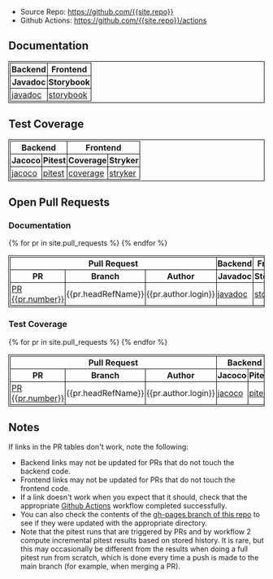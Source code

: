 <style>
table, th, td {
  border: 1px solid black;
  padding: 2px;
  border-collapse: collapse;
}
tbody tr:nth-child(even) {background-color: #f2f2f2;}
</style>

- Source Repo: <https://github.com/{{site.repo}}>
- Github Actions: <https://github.com/{{site.repo}}/actions>

## Documentation

<table>
<thead>
<tr>
<th colspan="1" style="text-align:center">Backend</th>
<th colspan="1" style="text-align:center">Frontend</th>
</tr>
<tr>
<th>Javadoc</th>
<th>Storybook</th>
</tr>
</thead>
<tbody>
<tr>
<td><a href="javadoc">javadoc</a></td>
<td><a href="storybook">storybook</a></td>
</tr>
</tbody>
</table>

## Test Coverage

<table>
<thead>
<tr>
<th colspan="2" style="text-align:center">Backend</th>
<th colspan="2" style="text-align:center">Frontend</th>
</tr>
<tr>
<th>Jacoco</th>
<th>Pitest</th>
<th>Coverage</th>
<th>Stryker</th>
</tr>
</thead>
<tbody>
<tr>
<td><a href="jacoco">jacoco</a></td>
<td><a href="pitest">pitest</a></td>
<td><a href="coverage">coverage</a></td>
<td><a href="stryker/mutation.html">stryker</a></td>
</tr>
</tbody>
</table>

## Open Pull Requests

### Documentation

<table>
<thead>
<tr>
<th colspan="3" style="text-align:center">Pull Request</th>
<th colspan="1" style="text-align:center">Backend</th>
<th colspan="1" style="text-align:center">Frontend</th>
</tr>
<tr>
<th>PR</th>
<th>Branch</th>
<th>Author</th>
<th>Javadoc</th>
<th>Storybook</th>
</tr>
</thead>
<tbody>
{% for pr in site.pull_requests %}
<tr>
<td><a href="{{pr.url}}">PR {{pr.number}}</a></td>
<td>{{pr.headRefName}}</td>
<td>{{pr.author.login}}</td>
<td><a href="prs/{{pr.number}}/javadoc">javadoc</a></td>
<td><a href="prs/{{pr.number}}/storybook">storybook</a></td>
</tr>
{% endfor %}
</tbody>
</table>

### Test Coverage

<table>
<thead>
<tr>
<th colspan="3" style="text-align:center">Pull Request</th>
<th colspan="2" style="text-align:center">Backend</th>
<th colspan="2" style="text-align:center">Frontend</th>
</tr>
<tr>
<th>PR</th>
<th>Branch</th>
<th>Author</th>
<th>Jacoco</th>
<th>Pitest</th>
<th>Coverage</th>
<th>Stryker</th>
</tr>
</thead>
<tbody>
{% for pr in site.pull_requests %}
<tr>
<td><a href="{{pr.url}}">PR {{pr.number}}</a></td>
<td>{{pr.headRefName}}</td>
<td>{{pr.author.login}}</td>
<td><a href="prs/{{pr.number}}/jacoco">jacoco</a></td>
<td><a href="prs/{{pr.number}}/pitest">pitest</a></td>
<td><a href="prs/{{pr.number}}/coverage">coverage</a></td>
<td><a href="prs/{{pr.number}}/stryker/mutation.html">stryker</a></td>
</tr>
{% endfor %}
</tbody>
</table>

## Notes

If links in the PR tables don't work, note the following:

- Backend links may not be updated for PRs that do not touch the backend code.
- Frontend links may not be updated for PRs that do not touch the frontend code.
- If a link doesn't work when you expect that it should, check that the appropriate [Github Actions](https://github.com/{{site.repo}}/actions) workflow completed successfully.
- You can also check the contents of the [gh-pages branch of this repo](https://github.com/{{site.repo}}/tree/gh-pages) to see if they were updated with the appropriate directory.
- Note that the pitest runs that are triggered by PRs and by workflow 2 compute
  incremental pitest results based on stored history. It is rare, but this may
  occasionally be different from the results when doing a full pitest run from
  scratch, which is done every time a push is made to the main branch (for example,
  when merging a PR).
